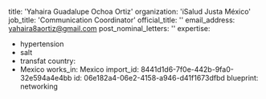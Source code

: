title: 'Yahaira Guadalupe Ochoa Ortiz'
organization: 'iSalud Justa México'
job_title: 'Communication Coordinator'
official_title: ''
email_address: yahaira8aortiz@gmail.com
post_nominal_letters: ''
expertise:
  - hypertension
  - salt
  - transfat
country:
  - Mexico
works_in: Mexico
import_id: 8441d1d6-7f0e-442b-9fa0-32e594a4e4bb
id: 06e182a4-06e2-4158-a946-d41f1673dfbd
blueprint: networking
